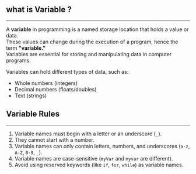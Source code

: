 ## what is Variable ?
---

A **variable** in programming is a named storage location that holds a value or data.  
These values can change during the execution of a program, hence the term **"variable."**  
Variables are essential for storing and manipulating data in computer programs.

Variables can hold different types of data, such as:
- Whole numbers (integers)
- Decimal numbers (floats/doubles)
- Text (strings)


## Variable Rules
---
1. Variable names must begin with a letter or an underscore (`_`).
2. They cannot start with a number.
3. Variable names can only contain letters, numbers, and underscores (`a-z`, `A-Z`, `0-9`, `_`).
4. Variable names are case-sensitive (`myVar` and `myvar` are different).
5. Avoid using reserved keywords (like `if`, `for`, `while`) as variable names.





